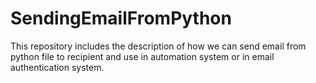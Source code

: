 # SendingEmailFromPython
This repository includes the description of how we can send email from python file to recipient and use in automation system or in email authentication system.
